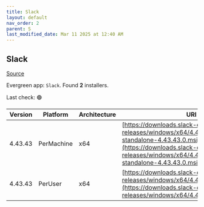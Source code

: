 ```yaml
---
title: Slack
layout: default
nav_order: 2
parent: S
last_modified_date: Mar 11 2025 at 12:40 AM
---
```


## Slack

[Source](https://slack.com/intl/en-au/help/articles/212475728-Deploy-Slack-via-Microsoft-Installer)

Evergreen app: `Slack`. Found **2** installers.

Last check: 🟢

| Version | Platform   | Architecture | URI                                                                                                                                                                                                          |
| ------- | ---------- | ------------ | ------------------------------------------------------------------------------------------------------------------------------------------------------------------------------------------------------------ |
| 4.43.43 | PerMachine | x64          | [https://downloads.slack-edge.com/desktop-releases/windows/x64/4.43.43/slack-standalone-4.43.43.0.msi](https://downloads.slack-edge.com/desktop-releases/windows/x64/4.43.43/slack-standalone-4.43.43.0.msi) |
| 4.43.43 | PerUser    | x64          | [https://downloads.slack-edge.com/desktop-releases/windows/x64/4.43.43/SlackSetup.msi](https://downloads.slack-edge.com/desktop-releases/windows/x64/4.43.43/SlackSetup.msi)                                 |
